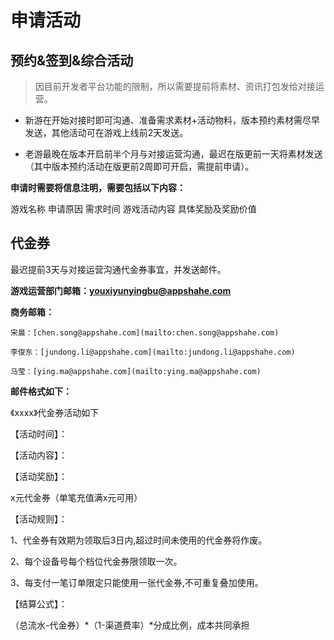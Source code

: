 # 申请活动

## 预约&签到&综合活动

> 因目前开发者平台功能的限制，所以需要提前将素材、资讯打包发给对接运营。

- 新游在开始对接时即可沟通、准备需求素材+活动物料，版本预约素材需尽早发送，其他活动可在游戏上线前2天发送。

- 老游最晚在版本开启前半个月与对接运营沟通，最迟在版更前一天将素材发送（其中版本预约活动在版更前2周即可开启，需提前申请）。

**申请时需要将信息注明，需要包括以下内容：**

游戏名称  申请原因  需求时间  游戏活动内容  具体奖励及奖励价值

## 代金券

最迟提前3天与对接运营沟通代金券事宜，并发送邮件。

**游戏运营部门邮箱：[youxiyunyingbu@appshahe.com](mailto:youxiyunyingbu@appshahe.com)**

**商务邮箱：**

    宋晨：[chen.song@appshahe.com](mailto:chen.song@appshahe.com)

    李俊东：[jundong.li@appshahe.com](mailto:jundong.li@appshahe.com)

    马莹：[ying.ma@appshahe.com](mailto:ying.ma@appshahe.com)

**邮件格式如下：**

《xxxx》代金券活动如下

【活动时间】：

【活动内容】：

【活动奖励】：

x元代金券（单笔充值满x元可用）

【活动规则】：

1、代金券有效期为领取后3日内,超过时间未使用的代金券将作废。

2、每个设备号每个档位代金券限领取一次。

3、每支付一笔订单限定只能使用一张代金券,不可重复叠加使用。

【结算公式】：

（总流水-代金券）*（1-渠道费率）*分成比例，成本共同承担
